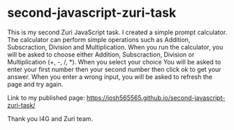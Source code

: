 # second-javascript-zuri-task
This is my second Zuri JavaScript task.
I created a simple prompt calculator.
The calculator can perform simple operations such as Addition, Subscraction, Division and Multiplication.
When you run the calculator, you will be asked to choose either Addition, Subscraction, Division or Multiplication (+, -, /, *). 
When you select your choice
You will be asked to enter your first number then your second number then click ok to get your answer.
When you enter a wrong input, you will be asked to refresh the page and try again.

Link to my published page: https://josh565565.github.io/second-javascript-zuri-task/

Thank you I4G and Zuri team.
